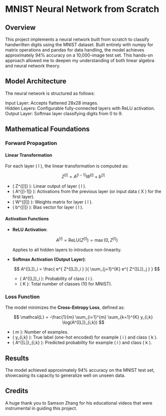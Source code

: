 # MNIST Neural Network from Scratch

## Overview
This project implements a neural network built from scratch to classify handwritten digits using the MNIST dataset. Built entirely with numpy for matrix operations and pandas for data handling, the model achieves approximately 94% accuracy on a 10,000-image test set. This hands-on approach allowed me to deepen my understanding of both linear algebra and neural network theory.

## Model Architecture
The neural network is structured as follows:

Input Layer: Accepts flattened 28x28 images. <br/> 
Hidden Layers: Configurable fully-connected layers with ReLU activation. <br/> 
Output Layer: Softmax layer classifying digits from 0 to 9. <br/> 

## Mathematical Foundations

### Forward Propagation

#### Linear Transformation

For each layer \( l \), the linear transformation is computed as:

$$
Z^{[l]} = A^{[l-1]} W^{[l]} + b^{[l]}
$$

- \( Z^{[l]} \): Linear output of layer \( l \).
- \( A^{[l-1]} \): Activations from the previous layer (or input data \( X \) for the first layer).
- \( W^{[l]} \): Weights matrix for layer \( l \).
- \( b^{[l]} \): Bias vector for layer \( l \).

#### Activation Functions

- **ReLU Activation**:

  $$
  A^{[l]} = \text{ReLU}(Z^{[l]}) = \max(0, Z^{[l]})
  $$

  Applies to all hidden layers to introduce non-linearity.

- **Softmax Activation (Output Layer)**:

  $$
  A^{[L]}_i = \frac{ e^{ Z^{[L]}_i } }{ \sum_{j=1}^{K} e^{ Z^{[L]}_j } }
  $$

  - \( A^{[L]}_i \): Probability of class \( i \).
  - \( K \): Total number of classes (10 for MNIST).

### Loss Function

The model minimizes the **Cross-Entropy Loss**, defined as:

$$
\mathcal{L} = -\frac{1}{m} \sum_{i=1}^{m} \sum_{k=1}^{K} y_{i,k} \log(A^{[L]}_{i,k})
$$

- \( m \): Number of examples.
- \( y_{i,k} \): True label (one-hot encoded) for example \( i \) and class \( k \).
- \( A^{[L]}_{i,k} \): Predicted probability for example \( i \) and class \( k \).

## Results
The model achieved approximately 94% accuracy on the MNIST test set, showcasing its capacity to generalize well on unseen data.

## Credits
A huge thank you to Samson Zhang for his educational videos that were instrumental in guiding this project.
